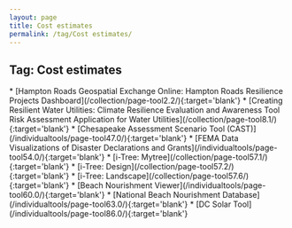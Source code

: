 ```yaml
---
layout: page
title: Cost estimates
permalink: /tag/Cost estimates/
---
```

<h2>Tag: Cost estimates</h2>
* [Hampton Roads Geospatial Exchange Online: Hampton Roads Resilience Projects Dashboard](/collection/page-tool2.2/){:target='blank'}
* [Creating Resilient Water Utilities: Climate Resilience Evaluation and Awareness Tool Risk Assessment Application for Water Utilities](/collection/page-tool8.1/){:target='blank'}
* [Chesapeake Assessment Scenario Tool (CAST)](/individualtools/page-tool47.0/){:target='blank'}
* [FEMA Data Visualizations of Disaster Declarations and Grants](/individualtools/page-tool54.0/){:target='blank'}
* [i-Tree: Mytree](/collection/page-tool57.1/){:target='blank'}
* [i-Tree: Design](/collection/page-tool57.2/){:target='blank'}
* [i-Tree: Landscape](/collection/page-tool57.6/){:target='blank'}
* [Beach Nourishment Viewer](/individualtools/page-tool60.0/){:target='blank'}
* [National Beach Nourishment Database](/individualtools/page-tool63.0/){:target='blank'}
* [DC Solar Tool](/individualtools/page-tool86.0/){:target='blank'}
